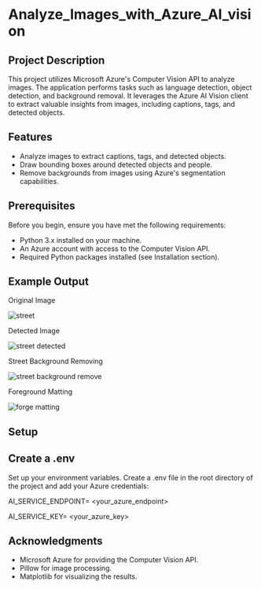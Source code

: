 # Analyze_Images_with_Azure_AI_vision

## Project Description

This project utilizes Microsoft Azure's Computer Vision API to analyze images. The application performs tasks such as language detection, object detection, and background removal. It leverages the Azure AI Vision client to extract valuable insights from images, including captions, tags, and detected objects.

## Features

- Analyze images to extract captions, tags, and detected objects.
- Draw bounding boxes around detected objects and people.
- Remove backgrounds from images using Azure's segmentation capabilities.

## Prerequisites

Before you begin, ensure you have met the following requirements:

- Python 3.x installed on your machine.
- An Azure account with access to the Computer Vision API.
- Required Python packages installed (see Installation section).

## Example Output

Original Image

![street](https://github.com/user-attachments/assets/10b6479b-ed83-4d3b-b6e2-ac75bc828d7b)

Detected Image

![street detected](https://github.com/user-attachments/assets/61d87df4-c767-44e9-8fec-df60dec85c98)

Street Background Removing

![street background remove](https://github.com/user-attachments/assets/685b3fab-beb7-4816-8711-94f88bf4b805)

Foreground Matting

![forge matting](https://github.com/user-attachments/assets/24a293b9-c406-4655-b01b-39a2b986183b)

## Setup

## Create a .env

Set up your environment variables. Create a .env file in the root directory of the project and add your Azure credentials:

AI_SERVICE_ENDPOINT= <your_azure_endpoint>

AI_SERVICE_KEY= <your_azure_key>

## Acknowledgments

- Microsoft Azure for providing the Computer Vision API.
- Pillow for image processing.
- Matplotlib for visualizing the results.
